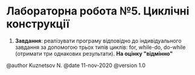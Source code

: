 # Лабораторна робота №5. Циклічні конструкції

1. **Завдання**: реалізувати програму відповідно до індивідуального завдання за допомогою трьох типів циклів: for, while-do, do-while (отримати три однакових результати).
**На оцінку "відмінно"** 

@author Kuznetsov N.
@date 11-nov-2020
@version 1.0